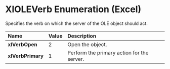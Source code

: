 
# XlOLEVerb Enumeration (Excel)

Specifies the verb on which the server of the OLE object should act.



|**Name**|**Value**|**Description**|
|:-----|:-----|:-----|
|**xlVerbOpen**|2|Open the object.|
|**xlVerbPrimary**|1|Perform the primary action for the server.|
